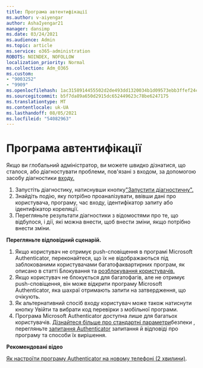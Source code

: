 ```yaml
---
title: Програма автентифікації
ms.author: v-aiyengar
author: AshaIyengar21
manager: dansimp
ms.date: 03/24/2021
ms.audience: Admin
ms.topic: article
ms.service: o365-administration
ROBOTS: NOINDEX, NOFOLLOW
localization_priority: Normal
ms.collection: Adm_O365
ms.custom:
- "9003252"
- "9909"
ms.openlocfilehash: 1ac3158914455502d2de493dd1320034b1d09573ebb3ffef24c23eb1e816cad0
ms.sourcegitcommit: b5f7da89a650d2915dc652449623c78be6247175
ms.translationtype: MT
ms.contentlocale: uk-UA
ms.lasthandoff: 08/05/2021
ms.locfileid: "54082963"
---
```

# <a name="authentication-app"></a>Програма автентифікації

Якщо ви глобальний адміністратор, ви можете швидко дізнатися, що сталося, або діагностувати проблеми, пов'язані з входом, за допомогою засобу діагностики [входу.](https://ms.portal.azure.com/microsoft.onmicrosoft.com?loginHint=shhada@microsoft.com#blade/Microsoft_AAD_IAM/ActiveDirectoryMenuBlade/diagnose/symptomId/ms_aad_dxp_signin_caDiagnoseAndSolveSummarySymptom)

1. Запустіть діагностику, натиснувши кнопку["Запустити діагностичну".](https://portal.azure.com/#blade/Microsoft_AAD_IAM/ActiveDirectoryMenuBlade/diagnose/symptomId/ms_aad_dxp_signin_caDiagnoseAndSolveSummarySymptom) 
1. Знайдіть подію, яку потрібно проаналізувати, ввівши дані про користувача, програму, час входу, ідентифікатор запиту або ідентифікатор кореляції.
1. Перегляньте результати діагностики з відомостями про те, що відбулося, і дії, які можна внести, щоб внести зміни, якщо потрібно внести зміни.

**Перегляньте відповідний сценарій.**

1. Якщо користувач не отримує push-сповіщення в програмі Microsoft Authenticator, переконайтеся, що їх не відображаються під заблокованими користувачами багатофаквартирних програм, як описано в статті Блокування та [розблокування користувачів.](https://portal.azure.com/#blade/Microsoft_AAD_IAM/ActiveDirectoryMenuBlade/diagnose/symptomId/ms_aad_dxp_signin_caDiagnoseAndSolveSummarySymptom)
1. Якщо користувач не блокується для багатофагів, але не отримує push-сповіщення, він може відкрити програму Microsoft Authenticator, яка шахраї отримають запити на затвердження, що очікують.
1. Як альтернативний спосіб входу користувач може також натиснути кнопку Увійти та вибрати код перевірки з мобільної програми.
1. Програма Microsoft Authenticator доступна лише для багатьох користувачів. [Дізнайтеся більше про стандартні параметри](https://docs.microsoft.com/azure/active-directory/fundamentals/concept-fundamentals-security-defaults)безпеки , перегляньте [запитання Authenticator](https://docs.microsoft.com/azure/active-directory/user-help/user-help-auth-app-faq) запитання й відповіді про програму та способи їх вирішення.
 
**Рекомендовані відео**

[Як настроїти програму Authenticator на новому телефоні (2 хвилини)](https://go.microsoft.com/fwlink/?linkid=2158163&clcid=0x409).
